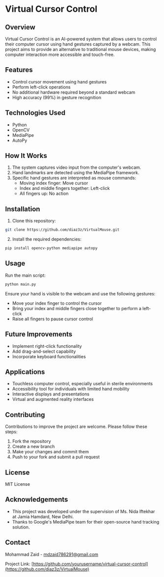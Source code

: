 # Virtual Cursor Control

## Overview

Virtual Cursor Control is an AI-powered system that allows users to control their computer cursor using hand gestures captured by a webcam. This project aims to provide an alternative to traditional mouse devices, making computer interaction more accessible and touch-free.

## Features

- Control cursor movement using hand gestures
- Perform left-click operations
- No additional hardware required beyond a standard webcam
- High accuracy (99%) in gesture recognition

## Technologies Used

- Python
- OpenCV
- MediaPipe
- AutoPy

## How It Works

1. The system captures video input from the computer's webcam.
2. Hand landmarks are detected using the MediaPipe framework.
3. Specific hand gestures are interpreted as mouse commands:
   - Moving index finger: Move cursor
   - Index and middle fingers together: Left-click
   - All fingers up: No action

## Installation

1. Clone this repository:


```bash
git clone https://github.com/diaz3z/VirtualMouse.git

```
2. Install the required dependencies:
```bash
pip install opencv-python mediapipe autopy

```
## Usage

Run the main script:
```bash
python main.py

```
Ensure your hand is visible to the webcam and use the following gestures:
- Move your index finger to control the cursor
- Bring your index and middle fingers close together to perform a left-click
- Raise all fingers to pause cursor control

## Future Improvements

- Implement right-click functionality
- Add drag-and-select capability
- Incorporate keyboard functionalities

## Applications

- Touchless computer control, especially useful in sterile environments
- Accessibility tool for individuals with limited hand mobility
- Interactive displays and presentations
- Virtual and augmented reality interfaces

## Contributing

Contributions to improve the project are welcome. Please follow these steps:

1. Fork the repository
2. Create a new branch
3. Make your changes and commit them
4. Push to your fork and submit a pull request

## License

MIT License

## Acknowledgements

- This project was developed under the supervision of Ms. Nida Iftekhar at Jamia Hamdard, New Delhi.
- Thanks to Google's MediaPipe team for their open-source hand tracking solution.

## Contact

Mohammad Zaid - mdzaid786291@gmail.com

Project Link: [https://github.com/yourusername/virtual-cursor-control](https://github.com/diaz3z/VirtualMouse)
